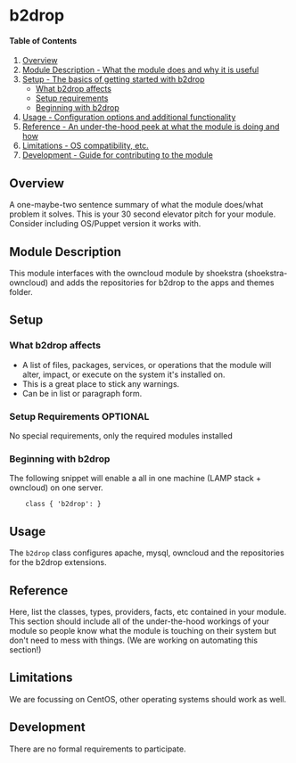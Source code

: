 # b2drop

#### Table of Contents

1. [Overview](#overview)
2. [Module Description - What the module does and why it is useful](#module-description)
3. [Setup - The basics of getting started with b2drop](#setup)
    * [What b2drop affects](#what-b2drop-affects)
    * [Setup requirements](#setup-requirements)
    * [Beginning with b2drop](#beginning-with-b2drop)
4. [Usage - Configuration options and additional functionality](#usage)
5. [Reference - An under-the-hood peek at what the module is doing and how](#reference)
5. [Limitations - OS compatibility, etc.](#limitations)
6. [Development - Guide for contributing to the module](#development)

## Overview

A one-maybe-two sentence summary of what the module does/what problem it solves.
This is your 30 second elevator pitch for your module. Consider including
OS/Puppet version it works with.

## Module Description

This module interfaces with the owncloud module by shoekstra (shoekstra-owncloud) and
adds the repositories for b2drop to the apps and themes folder.

## Setup

### What b2drop affects

* A list of files, packages, services, or operations that the module will alter,
  impact, or execute on the system it's installed on.
* This is a great place to stick any warnings.
* Can be in list or paragraph form.

### Setup Requirements **OPTIONAL**

No special requirements, only the required modules installed

### Beginning with b2drop

The following snippet will enable a all in one machine (LAMP stack + owncloud) on one server.
```puppet
    class { 'b2drop': }
```

## Usage

The `b2drop` class configures apache, mysql, owncloud and the repositories for the b2drop extensions.

## Reference

Here, list the classes, types, providers, facts, etc contained in your module.
This section should include all of the under-the-hood workings of your module so
people know what the module is touching on their system but don't need to mess
with things. (We are working on automating this section!)

## Limitations

We are focussing on CentOS, other operating systems should work as well.

## Development

There are no formal requirements to participate.